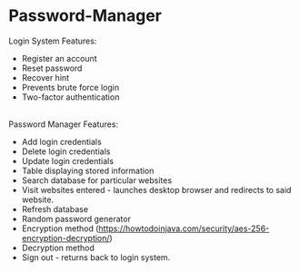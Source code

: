 # Password-Manager
Login System Features:
- Register an account
- Reset password
- Recover hint
- Prevents brute force login
- Two-factor authentication

\
Password Manager Features:
- Add login credentials
- Delete login credentials
- Update login credentials
- Table displaying stored information
- Search database for particular websites
- Visit websites entered - launches desktop browser and redirects to said website.
- Refresh database
- Random password generator
- Encryption method (https://howtodoinjava.com/security/aes-256-encryption-decryption/)
- Decryption method 
- Sign out - returns back to login system.
